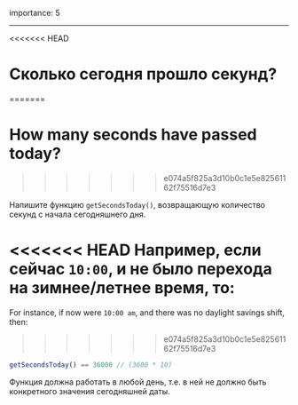 importance: 5

---

<<<<<<< HEAD
# Сколько сегодня прошло секунд?
=======
# How many seconds have passed today?
>>>>>>> e074a5f825a3d10b0c1e5e82561162f75516d7e3

Напишите функцию `getSecondsToday()`, возвращающую количество секунд с начала сегодняшнего дня.

<<<<<<< HEAD
Например, если сейчас `10:00`, и не было перехода на зимнее/летнее время, то:
=======
For instance, if now were `10:00 am`, and there was no daylight savings shift, then:
>>>>>>> e074a5f825a3d10b0c1e5e82561162f75516d7e3

```js
getSecondsToday() == 36000 // (3600 * 10)
```

Функция должна работать в любой день, т.е. в ней не должно быть конкретного значения сегодняшней даты.
